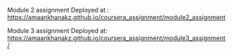 Module 2 assignment
Deployed at : https://amaankhanakz.github.io/coursera_assignment/module2_assignment

Module 3 assignment
Deployed at: https://amaankhanakz.github.io/coursera_assignment/module3_assignment/
